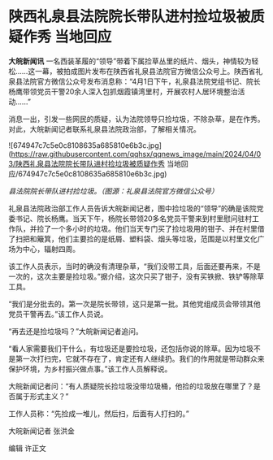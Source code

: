 # 陕西礼泉县法院院长带队进村捡垃圾被质疑作秀 当地回应

**大皖新闻讯**
一名西装革履的“领导”带着下属捡草丛里的纸片、烟头，神情较为轻松……这一幕，被拍成图片发布在陕西省礼泉县法院官方微信公众号上。陕西省礼泉县法院官方微信公众号发布消息称：“4月1日下午，礼泉县法院党组书记、院长杨鹰带领党员干警20余人深入包抓烟霞镇湾里村，开展农村人居环境整治活动......”

消息一出，引发一些网民的质疑，认为法院领导只捡垃圾，不除杂草，是在作秀。对此，大皖新闻记者联系礼泉县法院政治部，了解相关情况。

![674947c7c5e0c8108635a685810e6b3c.jpg](https://raw.githubusercontent.com/qqhsx/qqnews_image/main/2024/04/03/陕西礼泉县法院院长带队进村捡垃圾被质疑作秀 当地回应/674947c7c5e0c8108635a685810e6b3c.jpg)

_县法院院长带队进村捡垃圾。（图源：礼泉县法院官方微信公众号）_

礼泉县法院政治部工作人员告诉大皖新闻记者，图中捡垃圾的“领导”的确是该院党委书记、院长杨鹰。当天下午，杨院长带领20多名党员干警来到村里慰问驻村工作队，并捡了一个多小时的垃圾。他们当天专门买了捡垃圾用的钳子、并在村里借了扫把和簸箕，他们主要捡的是纸屑、塑料袋、烟头等垃圾，范围是以村里文化广场为中心，辐射四周。

该工作人员表示，当时的确没有清理杂草，“我们没带工具，后面还要再来，不是一次的，这次主要是捡垃圾。”据介绍，这次只买了钳子，没有买铁掀、铁铲等除草工具。

“我们是分批去的。第一次是院长带领，这只是第一批。其他党组成员会带领其他党员干警再去。”该工作人员说。

“再去还是捡垃圾吗？”大皖新闻记者追问。

“看人家需要我们干什么，有垃圾还是要捡垃圾，还包括你说的除草。因为垃圾不是第一次打扫完，它就不存在了，肯定还有人继续扔。我们的作用就是带动群众来保护环境，为乡村振兴做点事。”该工作人员解释说。

大皖新闻记者问：“有人质疑院长捡垃圾没带垃圾桶，他捡的垃圾放在哪里了？是否属于形式主义？”

工作人员称：“先捡成一堆儿，然后扫，后面有人打扫的。”

大皖新闻记者 张洪金

编辑 许正文

